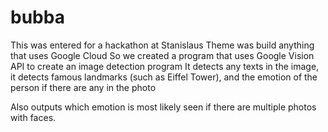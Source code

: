 # bubba
This was entered for a hackathon at Stanislaus
Theme was build anything that uses Google Cloud 
So we created a program that uses Google Vision API to create an image detection program
It detects any texts in the image, it detects famous landmarks (such as Eiffel Tower), and the emotion of the person if there
are any in the photo

Also outputs which emotion is most likely seen if there are multiple photos with faces.
